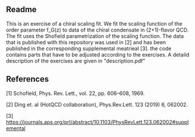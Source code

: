 ## Readme
This is an exercise of a chiral scaling fit. 
We fit the scaling function of the order parameter f_G(z) to data of the chiral condensate in (2+1)-flavor QCD. 
The fit uses the Shofield parametrization of the scaling function. 
The data that is published with this repository was used in [2] and has been published in the corresponding supplemental meatrieal [3].
the code contains parts that have to be adjusted according to the exercises. 
A detaild description of the exercises are given in "description.pdf"

## References
[1] Schofield, Phys. Rev. Lett., vol. 22, pp. 606–608, 1969.

[2] Ding et. al (HotQCD collaboration), Phys.Rev.Lett. 123 (2019) 6, 062002.

[3] https://journals.aps.org/prl/abstract/10.1103/PhysRevLett.123.062002#supplemental
